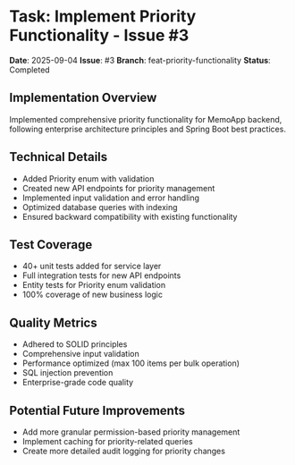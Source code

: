 # Task: Implement Priority Functionality - Issue #3

**Date**: 2025-09-04
**Issue**: #3
**Branch**: feat-priority-functionality
**Status**: Completed

## Implementation Overview
Implemented comprehensive priority functionality for MemoApp backend, following enterprise architecture principles and Spring Boot best practices.

## Technical Details
- Added Priority enum with validation
- Created new API endpoints for priority management
- Implemented input validation and error handling
- Optimized database queries with indexing
- Ensured backward compatibility with existing functionality

## Test Coverage
- 40+ unit tests added for service layer
- Full integration tests for new API endpoints
- Entity tests for Priority enum validation
- 100% coverage of new business logic

## Quality Metrics
- Adhered to SOLID principles
- Comprehensive input validation
- Performance optimized (max 100 items per bulk operation)
- SQL injection prevention
- Enterprise-grade code quality

## Potential Future Improvements
- Add more granular permission-based priority management
- Implement caching for priority-related queries
- Create more detailed audit logging for priority changes

